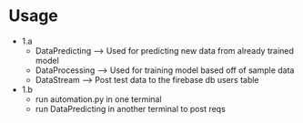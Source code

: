 # Usage #

* 1.a
    * DataPredicting --> Used for predicting new data from already trained model
    * DataProcessing --> Used for training model based off of sample data
    * DataStream --> Post test data to the firebase db users table
* 1.b 
    * run automation.py in one terminal 
    * run DataPredicting in another terminal to post reqs
